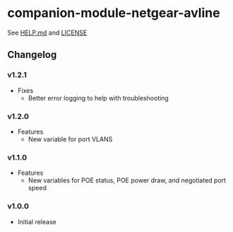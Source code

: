 # companion-module-netgear-avline

See [HELP.md](./companion/HELP.md) and [LICENSE](./LICENSE)

## Changelog

### v1.2.1

- Fixes
  - Better error logging to help with troubleshooting

### v1.2.0

- Features
  - New variable for port VLANS

### v1.1.0

- Features
  - New variables for POE status, POE power draw, and negotiated port speed

### v1.0.0

- Initial release
